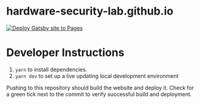 # hardware-security-lab.github.io

[![Deploy Gatsby site to Pages](https://github.com/hardware-security-lab/hardware-security-lab.github.io/actions/workflows/gatsby.yml/badge.svg)](https://github.com/hardware-security-lab/hardware-security-lab.github.io/actions/workflows/gatsby.yml)

# Developer Instructions
1. `yarn` to install dependencies.
2. `yarn dev` to set up a live updating local development environment

Pushing to this repository should build the website and deploy it. Check for a green tick next to the commit to verify successful build and deployment.
